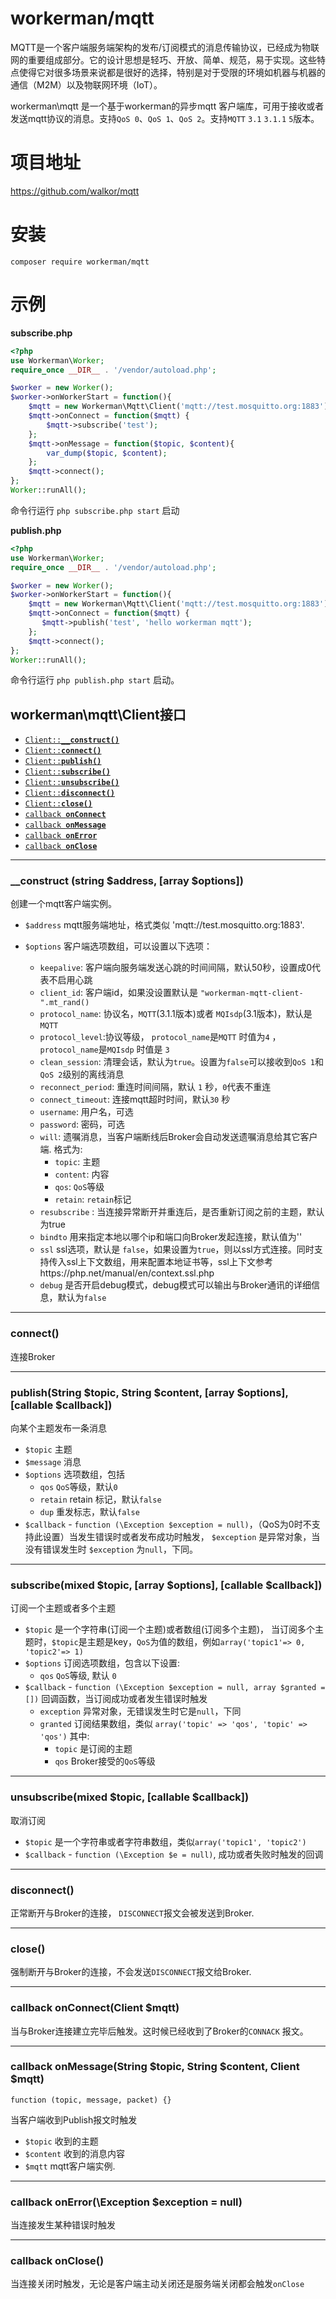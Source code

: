 # workerman/mqtt
MQTT是一个客户端服务端架构的发布/订阅模式的消息传输协议，已经成为物联网的重要组成部分。它的设计思想是轻巧、开放、简单、规范，易于实现。这些特点使得它对很多场景来说都是很好的选择，特别是对于受限的环境如机器与机器的通信（M2M）以及物联网环境（IoT）。

workerman\mqtt 是一个基于workerman的异步mqtt 客户端库，可用于接收或者发送mqtt协议的消息。支持`QoS 0`、`QoS 1`、`QoS 2`。支持`MQTT` `3.1` `3.1.1` `5`版本。


# 项目地址
https://github.com/walkor/mqtt

# 安装 
```
composer require workerman/mqtt
```

# 示例
**subscribe.php**
```php
<?php
use Workerman\Worker;
require_once __DIR__ . '/vendor/autoload.php';

$worker = new Worker();
$worker->onWorkerStart = function(){
    $mqtt = new Workerman\Mqtt\Client('mqtt://test.mosquitto.org:1883');
    $mqtt->onConnect = function($mqtt) {
        $mqtt->subscribe('test');
    };
    $mqtt->onMessage = function($topic, $content){
        var_dump($topic, $content);
    };
    $mqtt->connect();
};
Worker::runAll();
```
命令行运行  ```php subscribe.php start``` 启动

**publish.php**
```php
<?php
use Workerman\Worker;
require_once __DIR__ . '/vendor/autoload.php';

$worker = new Worker();
$worker->onWorkerStart = function(){
    $mqtt = new Workerman\Mqtt\Client('mqtt://test.mosquitto.org:1883');
    $mqtt->onConnect = function($mqtt) {
       $mqtt->publish('test', 'hello workerman mqtt');
    };
    $mqtt->connect();
};
Worker::runAll();
```

命令行运行 ```php publish.php start``` 启动。

## workerman\mqtt\Client接口

  * <a href="#construct"><code>Client::<b>__construct()</b></code></a>
  * <a href="#connect"><code>Client::<b>connect()</b></code></a>
  * <a href="#publish"><code>Client::<b>publish()</b></code></a>
  * <a href="#subscribe"><code>Client::<b>subscribe()</b></code></a>
  * <a href="#unsubscribe"><code>Client::<b>unsubscribe()</b></code></a>
  * <a href="#disconnect"><code>Client::<b>disconnect()</b></code></a>
  * <a href="#close"><code>Client::<b>close()</b></code></a>
  * <a href="#onConnect"><code>callback <b>onConnect</b></code></a>
  * <a href="#onMessage"><code>callback <b>onMessage</b></code></a>
  * <a href="#onError"><code>callback <b>onError</b></code></a>
  * <a href="#onClose"><code>callback <b>onClose</b></code></a>

-------------------------------------------------------

<a name="construct"></a>
### __construct (string $address, [array $options])

创建一个mqtt客户端实例。

  * `$address` mqtt服务端地址，格式类似 'mqtt://test.mosquitto.org:1883'. 

  * `$options` 客户端选项数组，可以设置以下选项：
    * `keepalive`: 客户端向服务端发送心跳的时间间隔，默认50秒，设置成0代表不启用心跳
    * `client_id`: 客户端id，如果没设置默认是 ```"workerman-mqtt-client-".mt_rand()```
    * `protocol_name`: 协议名，`MQTT`(3.1.1版本)或者 `MQIsdp`(3.1版本)，默认是`MQTT`
    * `protocol_level`:协议等级， `protocol_name`是`MQTT` 时值为`4` ，`protocol_name`是`MQIsdp` 时值是 `3`
    * `clean_session`: 清理会话，默认为`true`。设置为`false`可以接收到`QoS 1`和`QoS 2`级别的离线消息
    * `reconnect_period`: 重连时间间隔，默认 `1` 秒，`0`代表不重连
    * `connect_timeout`: 连接mqtt超时时间，默认`30` 秒
    * `username`: 用户名，可选
    * `password`: 密码，可选
    * `will`: 遗嘱消息，当客户端断线后Broker会自动发送遗嘱消息给其它客户端. 格式为:
      * `topic`: 主题
      * `content`: 内容
      * `qos`: `QoS`等级
      * `retain`: `retain`标记
    * `resubscribe` : 当连接异常断开并重连后，是否重新订阅之前的主题，默认为true
    * `bindto` 用来指定本地以哪个ip和端口向Broker发起连接，默认值为''
    * `ssl` ssl选项，默认是 `false`，如果设置为`true`，则以ssl方式连接。同时支持传入ssl上下文数组，用来配置本地证书等，ssl上下文参考https://php.net/manual/en/context.ssl.php
    * `debug` 是否开启debug模式，debug模式可以输出与Broker通讯的详细信息，默认为`false`

-------------------------------------------------------

<a name="connect"></a>
### connect()

连接Broker

-------------------------------------------------------

<a name="publish"></a>
### publish(String $topic, String $content, [array $options], [callable $callback])

向某个主题发布一条消息

* `$topic` 主题
* `$message` 消息
* `$options` 选项数组，包括
  * `qos` `QoS`等级，默认`0`
  * `retain` retain 标记，默认`false`
  * `dup` 重发标志，默认`false`
* `$callback` - `function (\Exception $exception = null)`，（QoS为0时不支持此设置）当发生错误时或者发布成功时触发， `$exception` 是异常对象，当没有错误发生时 `$exception` 为`null`，下同。
  
-------------------------------------------------------

<a name="subscribe"></a>
### subscribe(mixed $topic, [array $options], [callable $callback])

订阅一个主题或者多个主题

* `$topic` 是一个字符串(订阅一个主题)或者数组(订阅多个主题)，
当订阅多个主题时，`$topic`是主题是key，`QoS`为值的数组，例如`array('topic1'=> 0, 'topic2'=> 1)`
* `$options` 订阅选项数组，包含以下设置:
  * `qos` `QoS`等级, 默认 `0`
* `$callback` - `function (\Exception $exception = null, array $granted = [])`
  回调函数，当订阅成功或者发生错误时触发
  * `exception` 异常对象，无错误发生时它是`null`，下同
  * `granted` 订阅结果数组，类似 `array('topic' => 'qos', 'topic' => 'qos')` 其中:
    * `topic` 是订阅的主题
    * `qos` Broker接受的`QoS`等级

-------------------------------------------------------

<a name="unsubscribe"></a>
### unsubscribe(mixed $topic, [callable $callback])

取消订阅

* `$topic` 是一个字符串或者字符串数组，类似`array('topic1', 'topic2')`
* `$callback` - `function (\Exception $e = null)`, 成功或者失败时触发的回调

-------------------------------------------------------

<a name="disconnect"></a>
### disconnect()

正常断开与Broker的连接， `DISCONNECT`报文会被发送到Broker.

-------------------------------------------------------

<a name="close"></a>
### close()

强制断开与Broker的连接，不会发送`DISCONNECT`报文给Broker.

-------------------------------------------------------

<a name="onConnect"></a>
### callback onConnect(Client $mqtt)
当与Broker连接建立完毕后触发。这时候已经收到了Broker的`CONNACK` 报文。

-------------------------------------------------------

<a name="onMessage"></a>
### callback onMessage(String $topic, String $content, Client $mqtt)
`function (topic, message, packet) {}`

当客户端收到Publish报文时触发
* `$topic` 收到的主题
* `$content` 收到的消息内容
* `$mqtt` mqtt客户端实例.

-------------------------------------------------------

<a name="onError"></a>
### callback onError(\Exception $exception = null)
当连接发生某种错误时触发

-------------------------------------------------------

<a name="onClose"></a>
### callback onClose()
当连接关闭时触发，无论是客户端主动关闭还是服务端关闭都会触发`onClose`


